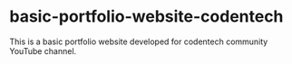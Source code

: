 # basic-portfolio-website-codentech
This is a basic portfolio website developed for codentech community YouTube channel.
